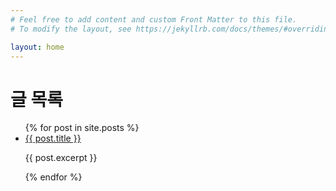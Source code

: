 ```yaml
---
# Feel free to add content and custom Front Matter to this file.
# To modify the layout, see https://jekyllrb.com/docs/themes/#overriding-theme-defaults

layout: home
---
```


# 글 목록 
<ul>
{% for post in site.posts %}
  <li>
    <a href="{{ post.url }}">{{ post.title }}</a>
    <p>{{ post.excerpt }}</p>
  </li>
{% endfor %}
</ul>
